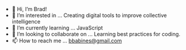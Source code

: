 - 👋 Hi, I’m Brad!
- 👀 I’m interested in ... Creating digital tools to improve collective intelligence
- 🌱 I’m currently learning ... JavaScript
- 💞️ I’m looking to collaborate on ... Learning best practices for coding.
- 📫 How to reach me ... bbabines@gmail.com


<!--- 
Instruction for viewing live projects on Github.
1. make sure that the main HTML file of your project is called index.html. If it is not, you will need to rename it.
2. go to your GitHub repo on the web.
3. click on the Settings button from the panel at the top.
4. click on Pages on the left side bar.
5. change the Source from none to main branch and click Save.
6. it may take a few minutes (the GitHub website says up to 10, but we’ve seen it take up to an hour. Do not add a “theme” to your project, or you may have git conflicts, instead, be patient.) but your project should be accessible over the web from your-github-username.github.io/your-github-repo-name (obviously substituting your own details in the link).
--->
